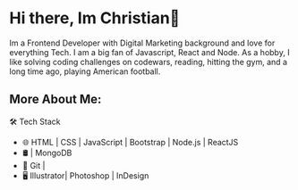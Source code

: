 # Hi there, Im Christian👋

Im a Frontend Developer with Digital Marketing background and love for everything Tech. I am a big fan of Javascript, React and Node.
As a hobby, I like solving coding challenges on codewars, reading, hitting the gym, and a long time ago, playing American football.

## More About Me:
🛠 Tech Stack

- 🌐  HTML | CSS | JavaScript | Bootstrap | Node.js | ReactJS
- 🛢  | MongoDB
- 🔧  Git | 
- 🖥  Illustrator| Photoshop | InDesign




<!--
**ChrisBaidoo/ChrisBaidoo** is a ✨ _special_ ✨ repository because its `README.md` (this file) appears on your GitHub profile.

#### Im a Frontend Developer with Digital Marketing background and love for everything Tech. I am a big fan of Javascript, React and Node.
As a hobby, I like solving coding challenges on codewars, reading, hitting the gym, and a long time ago, playing American football




More about me at iamdeveloper.com.

Here are some ideas to get you started:

- 🔭 I’m currently working on ...
- 🌱 I’m currently learning Typescript, Angular
- 👯 I’m looking to collaborate on ...
- 🤔 I’m looking for help with ...
- 💬 Ask me about ...
- 📫 How to reach me: ...
- 😄 Pronouns: he/him/his/
- ⚡ Fun fact: I speak spanish. 
-->
